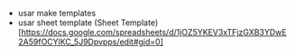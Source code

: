 - usar make templates 
- usar sheet template (Sheet Template)[https://docs.google.com/spreadsheets/d/1jOZ5YKEV3xTFjzGXB3YDwE2A59fOCYlKC_5J9Dpvpps/edit#gid=0]